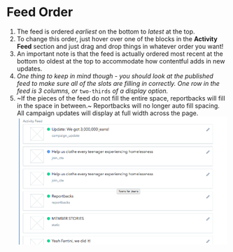 # Feed Order

1. The feed is ordered _earliest_ on the bottom to _latest_ at the top.
2. To change this order, just hover over one of the blocks in the **Activity Feed** section and just drag and drop things in whatever order you want!
3. An important note is that the feed is actually ordered most recent at the bottom to oldest at the top to accommodate how contentful adds in new updates.
4. _One thing to keep in mind though - you should look at the published feed to make sure all of the slots are filling in correctly. One row in the feed is 3 columns, or_ `two-thirds` _of a display option._
5. ~If the pieces of the feed do not fill the entire space, reportbacks will fill in the space in between.~ Reportbacks will no longer auto fill spacing. All campaign updates will display at full width across the page. ![Activity Feed](../../.gitbook/assets/activity-feed%20%284%29.png)

